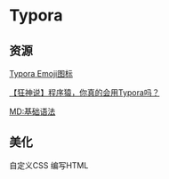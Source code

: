 # Typora

## 资源

[Typora Emoji图标](https://www.cnblogs.com/wangjs-jacky/p/12011208.html)

[【狂神说】程序猿，你真的会用Typora吗？](https://www.bilibili.com/video/BV12T4y1g7se/?spm_id_from=333.1387.upload.video_card.click&vd_source=c1b032615249e371a441348715da69ba)

[MD:基础语法](https://www.runoob.com/markdown/md-tutorial.html)

## 美化

自定义CSS 编写HTML

